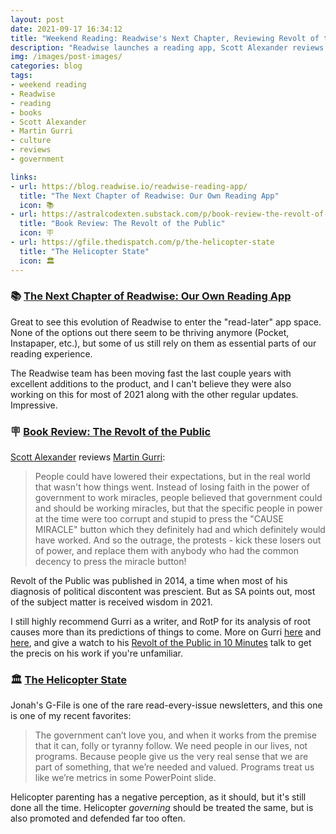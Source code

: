 ```yaml
---
layout: post
date: 2021-09-17 16:34:12
title: "Weekend Reading: Readwise's Next Chapter, Reviewing Revolt of the Public, and the Helicopter State"
description: "Readwise launches a reading app, Scott Alexander reviews Martin Gurri, and Jonah Goldberg on the helicopter state."
img: /images/post-images/
categories: blog
tags:
- weekend reading
- Readwise
- reading
- books
- Scott Alexander
- Martin Gurri
- culture
- reviews
- government

links:
- url: https://blog.readwise.io/readwise-reading-app/
  title: "The Next Chapter of Readwise: Our Own Reading App"
  icon: 📚
- url: https://astralcodexten.substack.com/p/book-review-the-revolt-of-the-public
  title: "Book Review: The Revolt of the Public"
  icon: 🪧
- url: https://gfile.thedispatch.com/p/the-helicopter-state
  title: "The Helicopter State"
  icon: 🏛
---
```


### 📚 [The Next Chapter of Readwise: Our Own Reading App](https://blog.readwise.io/readwise-reading-app/ "The Next Chapter of Readwise: Our Own Reading App")

Great to see this evolution of Readwise to enter the "read-later" app space. None of the options out there seem to be thriving anymore (Pocket, Instapaper, etc.), but some of us still rely on them as essential parts of our reading experience.

The Readwise team has been moving fast the last couple years with excellent additions to the product, and I can't believe they were also working on this for most of 2021 along with the other regular updates. Impressive.

### 🪧 [Book Review: The Revolt of the Public](https://astralcodexten.substack.com/p/book-review-the-revolt-of-the-public "Book Review: The Revolt of the Public")

[Scott Alexander](https://twitter.com/slatestarcodex "Scott Alexander on Twitter") reviews [Martin Gurri](https://twitter.com/mgurri "Martin Gurri on Twitter"):

> People could have lowered their expectations, but in the real world that wasn't how things went. Instead of losing faith in the power of government to work miracles, people believed that government could and should be working miracles, but that the specific people in power at the time were too corrupt and stupid to press the "CAUSE MIRACLE" button which they definitely had and which definitely would have worked. And so the outrage, the protests - kick these losers out of power, and replace them with anybody who had the common decency to press the miracle button!

Revolt of the Public was published in 2014, a time when most of his diagnosis of political discontent was prescient. But as SA points out, most of the subject matter is received wisdom in 2021.

I still highly recommend Gurri as a writer, and RotP for its analysis of root causes more than its predictions of things to come. More on Gurri [here](/post/how-elite-institutions-lost-their-legitimacy/ "How Elite Institutions Lost Their Legitimacy") and [here](/post/the-great-reset/ "The Great Reset"), and give a watch to his [Revolt of the Public in 10 Minutes](/post/the-revolt-of-the-public-in-10-minutes/ "Revolt of the Public in 10 Minutes") talk to get the precis on his work if you're unfamiliar.

### 🏛 [The Helicopter State](https://gfile.thedispatch.com/p/the-helicopter-state "The Helicopter State")

Jonah's G-File is one of the rare read-every-issue newsletters, and this one is one of my recent favorites:

>The government can’t love you, and when it works from the premise that it can, folly or tyranny follow. We need people in our lives, not programs. Because people give us the very real sense that we are part of something, that we’re needed and valued. Programs treat us like we’re metrics in some PowerPoint slide.

Helicopter parenting has a negative perception, as it should, but it's still done all the time. Helicopter _governing_ should be treated the same, but is also promoted and defended far too often.
